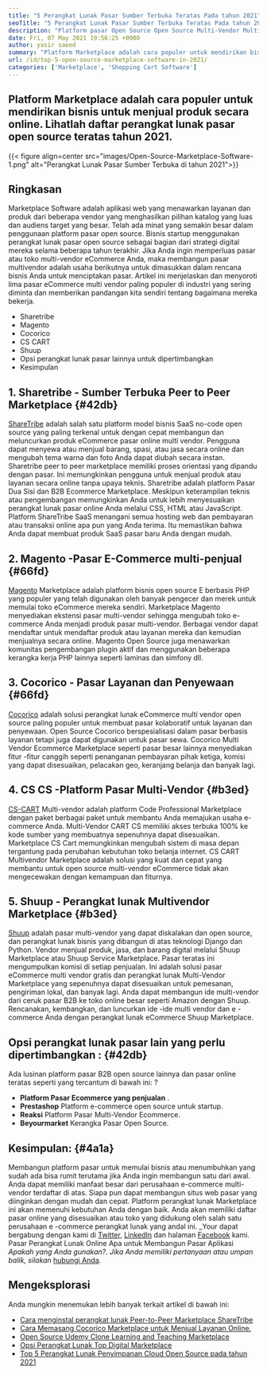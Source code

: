 ```yaml
---
title: "5 Perangkat Lunak Pasar Sumber Terbuka Teratas Pada tahun 2021" 
seoTitle: "5 Perangkat Lunak Pasar Sumber Terbuka Teratas Pada tahun 2021" 
description: "Platform pasar Open Source Open Source Multi-Vendor Multi-Vendor Teratas untuk membangun toko online, menjual produk fisik dan digital." 
date: Fri, 07 May 2021 19:56:25 +0000
author: yasir saeed
summary: "Platform Marketplace adalah cara populer untuk mendirikan bisnis untuk menjual produk secara online. Lihatlah daftar perangkat lunak pasar open source teratas tahun 2021." 
url: /id/top-5-open-source-marketplace-software-in-2021/
categories: ['Marketplace', 'Shopping Cart Software']
---
```


## Platform Marketplace adalah cara populer untuk mendirikan bisnis untuk menjual produk secara online. Lihatlah daftar perangkat lunak pasar open source teratas tahun 2021.

{{< figure align=center src="images/Open-Source-Marketplace-Software-1.png" alt="Perangkat Lunak Pasar Sumber Terbuka di tahun 2021">}}


##  **Ringkasan**  
Marketplace Software adalah aplikasi web yang menawarkan layanan dan produk dari beberapa vendor yang menghasilkan pilihan katalog yang luas dan audiens target yang besar. Telah ada minat yang semakin besar dalam penggunaan platform pasar open source. Bisnis startup menggunakan perangkat lunak pasar open source sebagai bagian dari strategi digital mereka selama beberapa tahun terakhir. Jika Anda ingin memperluas pasar atau toko multi-vendor eCommerce Anda, maka membangun pasar multivendor adalah usaha berikutnya untuk dimasukkan dalam rencana bisnis Anda untuk menciptakan pasar.
Artikel ini menjelaskan dan menyoroti lima pasar eCommerce multi vendor paling populer di industri yang sering diminta dan memberikan pandangan kita sendiri tentang bagaimana mereka bekerja.
  * Sharetribe
  * Magento
  * Cocorico
  * CS CART
  * Shuup
  * Opsi perangkat lunak pasar lainnya untuk dipertimbangkan
  * Kesimpulan

## 1.  **Sharetribe** - Sumber Terbuka **Peer to Peer Marketplace**  {#42db}

[ShareTribe][1] adalah salah satu platform model bisnis SaaS no-code open source yang paling terkenal untuk dengan cepat membangun dan meluncurkan produk eCommerce pasar online multi vendor. Pengguna dapat menyewa atau menjual barang, spasi, atau jasa secara online dan mengubah tema warna dan foto Anda dapat diubah secara instan. Sharetribe peer to peer marketplace memiliki proses orientasi yang dipandu dengan pasar. Ini memungkinkan pengguna untuk menjual produk atau layanan secara online tanpa upaya teknis. Sharetribe adalah platform Pasar Dua Sisi dan B2B Ecommerce Marketplace.
Meskipun keterampilan teknis atau pengembangan memungkinkan Anda untuk lebih menyesuaikan perangkat lunak pasar online Anda melalui CSS, HTML atau JavaScript. Platform ShareTribe SaaS menangani semua hosting web dan pembayaran atau transaksi online apa pun yang Anda terima. Itu memastikan bahwa Anda dapat membuat produk SaaS pasar baru Anda dengan mudah.

## 2.  **Magento**  -Pasar E-Commerce multi-penjual {#66fd}

[Magento][2] Marketplace adalah platform bisnis open source E berbasis PHP yang populer yang telah digunakan oleh banyak pengecer dan merek untuk memulai toko eCommerce mereka sendiri. Marketplace Magento menyediakan ekstensi pasar multi-vendor sehingga mengubah toko e-commerce Anda menjadi produk pasar multi-vendor. Berbagai vendor dapat mendaftar untuk mendaftar produk atau layanan mereka dan kemudian menjualnya secara online. Magento Open Source juga menawarkan komunitas pengembangan plugin aktif dan menggunakan beberapa kerangka kerja PHP lainnya seperti laminas dan simfony dll.

## 3.  **Cocorico**  - Pasar Layanan dan Penyewaan {#66fd}

[Cocorico][3] adalah solusi perangkat lunak eCommerce multi vendor open source paling populer untuk membuat pasar kolaboratif untuk layanan dan penyewaan. Open Source Cocorico berspesialisasi dalam pasar berbasis layanan tetapi juga dapat digunakan untuk pasar sewa. Cocorico Multi Vendor Ecommerce Marketplace seperti pasar besar lainnya menyediakan fitur -fitur canggih seperti penanganan pembayaran pihak ketiga, komisi yang dapat disesuaikan, pelacakan geo, keranjang belanja dan banyak lagi.

## 4.  **CS CS**  -Platform Pasar Multi-Vendor {#b3ed}

[CS-CART][4] Multi-vendor adalah platform Code Professional Marketplace dengan paket berbagai paket untuk membantu Anda memajukan usaha e-commerce Anda. Multi-Vendor CART CS memiliki akses terbuka 100% ke kode sumber yang membuatnya sepenuhnya dapat disesuaikan. Marketplace CS Cart memungkinkan mengubah sistem di masa depan tergantung pada perubahan kebutuhan toko belanja internet. CS CART Multivendor Marketplace adalah solusi yang kuat dan cepat yang membantu untuk open source multi-vendor eCommerce tidak akan mengecewakan dengan kemampuan dan fiturnya.

## 5.  **Shuup**  - Perangkat lunak Multivendor Marketplace {#b3ed}

[Shuup][5] adalah pasar multi-vendor yang dapat diskalakan dan open source, dan perangkat lunak bisnis yang dibangun di atas teknologi Django dan Python. Vendor menjual produk, jasa, dan barang digital melalui Shuup Marketplace atau Shuup Service Marketplace. Pasar teratas ini mengumpulkan komisi di setiap penjualan. Ini adalah solusi pasar eCommerce multi vendor gratis dan perangkat lunak Multi-Vendor Marketplace yang sepenuhnya dapat disesuaikan untuk pemesanan, pengiriman lokal, dan banyak lagi. Anda dapat membangun ide multi-vendor dari ceruk pasar B2B ke toko online besar seperti Amazon dengan Shuup. Rencanakan, kembangkan, dan luncurkan ide -ide multi vendor dan e -commerce Anda dengan perangkat lunak eCommerce Shuup Marketplace.

##  **Opsi perangkat lunak pasar lain yang perlu dipertimbangkan**  : {#42db}

Ada lusinan platform pasar B2B open source lainnya dan pasar online teratas seperti yang tercantum di bawah ini:
  ?
*  **Platform Pasar Ecommerce yang penjualan**  .
*  **Prestashop**  Platform e-commerce open source untuk startup.
*  **Reaksi**  Platform Pasar Multi-Vendor Ecommerce.
*  **Beyourmarket**  Kerangka Pasar Open Source.

##  **Kesimpulan:**   {#4a1a}

Membangun platform pasar untuk memulai bisnis atau menumbuhkan yang sudah ada bisa rumit terutama jika Anda ingin membangun satu dari awal. Anda dapat memiliki manfaat besar dari perusahaan e-commerce multi-vendor terdaftar di atas. Siapa pun dapat membangun situs web pasar yang diinginkan dengan mudah dan cepat. Platform perangkat lunak Marketplace ini akan memenuhi kebutuhan Anda dengan baik. Anda akan memiliki daftar pasar online yang disesuaikan atau toko yang didukung oleh salah satu perusahaan e -commerce perangkat lunak yang andal ini.
_Your dapat bergabung dengan kami di [Twitter][6], [LinkedIn][7] dan halaman [Facebook][8] kami. Pasar Perangkat Lunak Online Apa untuk Membangun Pasar Aplikasi _Apakah yang Anda gunakan?. Jika Anda memiliki pertanyaan atau umpan balik, silakan_ [hubungi Anda][9].

## Mengeksplorasi
Anda mungkin menemukan lebih banyak terkait artikel di bawah ini:
  * [Cara menginstal perangkat lunak Peer-to-Peer Marketplace ShareTribe][10]
  * [Cara Memasang Cocorico Marketplace untuk Menjual Layanan Online.][11]
  * [Open Source Udemy Clone Learning and Teaching Marketplace][12]
  * [Opsi Perangkat Lunak Top Digital Marketplace][13]
  * [Top 5 Perangkat Lunak Penyimpanan Cloud Open Source pada tahun 2021][14]



 [1]: https://www.sharetribe.com/
 [2]: https://magento.com/
 [3]: https://www.cocorico.io/en/
 [4]: https://www.cs-cart.com/
 [5]: https://www.shuup.com/
 [6]: https://twitter.com/containerize_co
 [7]: https://www.linkedin.com/company/containerize/
 [8]: http://facebook.com/containerize
 [9]: mailto:yasir.saeed@aspose.com
 [10]: https://products.containerize.com/marketplace/sharetribe/
 [11]: https://products.containerize.com/marketplace/cocorico/
 [12]: https://products.containerize.com/marketplace/edurge/
 [13]: https://products.containerize.com/marketplace/
 [14]: https://blog.containerize.com/backup-and-sync-software/top-5-open-source-cloud-storage-software-in-2021/
